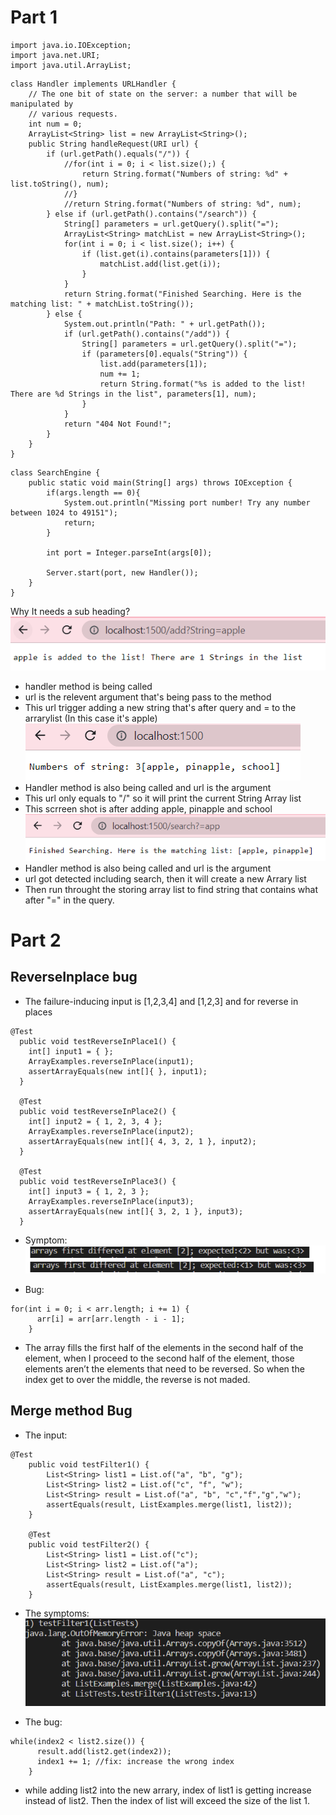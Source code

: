# Part 1

```
import java.io.IOException;
import java.net.URI;
import java.util.ArrayList;
```
```
class Handler implements URLHandler {
    // The one bit of state on the server: a number that will be manipulated by
    // various requests.
    int num = 0;
    ArrayList<String> list = new ArrayList<String>();
    public String handleRequest(URI url) {
        if (url.getPath().equals("/")) {
            //for(int i = 0; i < list.size();) {
                return String.format("Numbers of string: %d" + list.toString(), num);
            //}
            //return String.format("Numbers of string: %d", num);
        } else if (url.getPath().contains("/search")) {
            String[] parameters = url.getQuery().split("=");
            ArrayList<String> matchList = new ArrayList<String>();
            for(int i = 0; i < list.size(); i++) {
                if (list.get(i).contains(parameters[1])) {
                    matchList.add(list.get(i));
                }
            }
            return String.format("Finished Searching. Here is the matching list: " + matchList.toString());
        } else {
            System.out.println("Path: " + url.getPath());
            if (url.getPath().contains("/add")) {
                String[] parameters = url.getQuery().split("=");
                if (parameters[0].equals("String")) {
                    list.add(parameters[1]);
                    num += 1;
                    return String.format("%s is added to the list! There are %d Strings in the list", parameters[1], num);
                }
            }
            return "404 Not Found!";
        }
    }
}
```
```
class SearchEngine {
    public static void main(String[] args) throws IOException {
        if(args.length == 0){
            System.out.println("Missing port number! Try any number between 1024 to 49151");
            return;
        }

        int port = Integer.parseInt(args[0]);

        Server.start(port, new Handler());
    }
}
```
Why It needs a sub heading?
![Image](addingString.PNG)

* handler method is being called
* url is the relevent argument that's being pass to the method
* This url trigger adding a new string that's after query and = to the arrarylist (In this case it's apple)
![Image](afterAdding.PNG)
* Handler method is also being called and url is the argument
* This url only equals to "/" so it will print the current String Array list
* This scrreen shot is after adding apple, pinapple and school
![Image](Searching.PNG)
* Handler method is also being called and url is the argument
* url got detected including search, then it will create a new Arrary list
* Then run throught the storing array list to find string that contains what after "=" in the query. 
# Part 2
## ReverseInplace bug
* The failure-inducing input is [1,2,3,4]  and [1,2,3] and for reverse in places

```
@Test
  public void testReverseInPlace1() {
    int[] input1 = { };
    ArrayExamples.reverseInPlace(input1);
    assertArrayEquals(new int[]{ }, input1);
  }
 
  @Test
  public void testReverseInPlace2() {
    int[] input2 = { 1, 2, 3, 4 };
    ArrayExamples.reverseInPlace(input2);
    assertArrayEquals(new int[]{ 4, 3, 2, 1 }, input2);
  }
 
  @Test
  public void testReverseInPlace3() {
    int[] input3 = { 1, 2, 3 };
    ArrayExamples.reverseInPlace(input3);
    assertArrayEquals(new int[]{ 3, 2, 1 }, input3);
  }

```
* Symptom:
![Image](ReverseInplacError.PNG)

* Bug:
```
for(int i = 0; i < arr.length; i += 1) {
      arr[i] = arr[arr.length - i - 1];
    }
```
* The array fills the first half of the elements in the second half of the element, when I proceed to the second half of the element, those elements aren’t the elements that need to be reversed. So when the index get to over the middle, the reverse is not maded.

## Merge method Bug
* The input:
```
@Test
    public void testFilter1() {
        List<String> list1 = List.of("a", "b", "g");
        List<String> list2 = List.of("c", "f", "w");
        List<String> result = List.of("a", "b", "c","f","g","w");
        assertEquals(result, ListExamples.merge(list1, list2));
    }
 
    @Test
    public void testFilter2() {
        List<String> list1 = List.of("c");
        List<String> list2 = List.of("a");
        List<String> result = List.of("a", "c");
        assertEquals(result, ListExamples.merge(list1, list2));
    }
```
* The symptoms:
![Image](ListMergeError.PNG)

* The bug:
```
while(index2 < list2.size()) {
      result.add(list2.get(index2));
      index1 += 1; //fix: increase the wrong index
    }
```
*  while adding list2 into the new arrary, index of list1 is getting increase instead of list2. Then the index of list will exceed the size of the list 1.